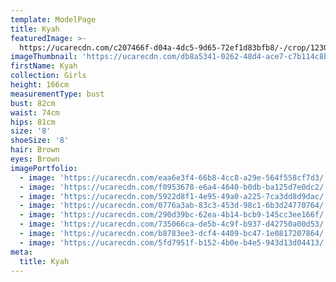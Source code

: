 ```yaml
---
template: ModelPage
title: Kyah
featuredImage: >-
  https://ucarecdn.com/c207466f-d04a-4dc5-9d65-72ef1d83bfb8/-/crop/1230x1177/0,208/-/preview/
imageThumbnail: 'https://ucarecdn.com/db8a5341-0262-48d4-ace7-c7b114c8b535/'
firstName: Kyah
collection: Girls
height: 166cm
measurementType: bust
bust: 82cm
waist: 74cm
hips: 81cm
size: '8'
shoeSize: '8'
hair: Brown
eyes: Brown
imagePortfolio:
  - image: 'https://ucarecdn.com/eaa6e3f4-66b8-4cc8-a29e-564f558cf7d3/'
  - image: 'https://ucarecdn.com/f0953678-e6a4-4640-b0db-ba125d7e0dc2/'
  - image: 'https://ucarecdn.com/5922d8f1-4e95-49a0-a225-7ca3dd8d9dac/'
  - image: 'https://ucarecdn.com/0776a3ab-83c3-453d-98c1-6b3d24770764/'
  - image: 'https://ucarecdn.com/290d39bc-62ea-4b14-bcb9-145cc3ee166f/'
  - image: 'https://ucarecdn.com/735066ca-de5b-4c9f-b937-d42750a00d53/'
  - image: 'https://ucarecdn.com/b8783ee3-dcf4-4409-bc47-1e0817207864/'
  - image: 'https://ucarecdn.com/5fd7951f-b152-4b0e-b4e5-943d13d04413/'
meta:
  title: Kyah
---
```


